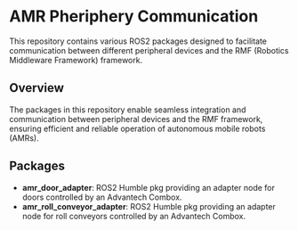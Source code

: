 # AMR Pheriphery Communication

This repository contains various ROS2 packages designed to facilitate communication between different peripheral devices and the RMF (Robotics Middleware Framework) framework.

## Overview

The packages in this repository enable seamless integration and communication between peripheral devices and the RMF framework, ensuring efficient and reliable operation of autonomous mobile robots (AMRs).

## Packages

- **amr_door_adapter**: ROS2 Humble pkg providing an adapter node for doors controlled by an Advantech Combox.
- **amr_roll_conveyor_adapter**: ROS2 Humble pkg providing an adapter node for roll conveyors controlled by an Advantech Combox.